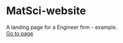 # MatSci-website

A landing page for a Engineer firm - example. <br>
[Go to page](https://dmintzer75.github.io/MatSci---Website/)
